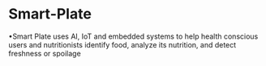 # Smart-Plate
•Smart Plate uses AI, IoT and embedded systems to help health conscious users and nutritionists identify food, analyze its nutrition, and detect freshness or spoilage
